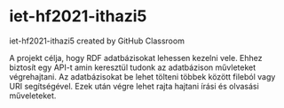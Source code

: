 # iet-hf2021-ithazi5
iet-hf2021-ithazi5 created by GitHub Classroom

A projekt célja, hogy RDF adatbázisokat lehessen kezelni vele. Ehhez biztosít egy API-t amin keresztül tudonk az adatbázison művleteket végrehajtani. Az adatbázisokat be lehet tölteni többek között fileból vagy URI segítségével. Ezek után végre lehet rajta hajtani írási és olvasási műveleteket. 



